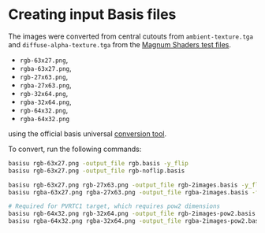 Creating input Basis files
==========================

The images were converted from central cutouts from `ambient-texture.tga` and `diffuse-alpha-texture.tga`
from the [Magnum Shaders test files](https://github.com/mosra/magnum/tree/master/src/Magnum/Shaders/Test/TestFiles).

- `rgb-63x27.png`,
- `rgba-63x27.png`,
- `rgb-27x63.png`,
- `rgba-27x63.png`,
- `rgb-32x64.png`,
- `rgba-32x64.png`,
- `rgb-64x32.png`,
- `rgba-64x32.png`

using the official basis universal
[conversion tool](https://github.com/BinomialLLC/basis_universal/#command-line-compression-tool).

To convert, run the following commands:

```sh
basisu rgb-63x27.png -output_file rgb.basis -y_flip
basisu rgb-63x27.png -output_file rgb-noflip.basis

basisu rgb-63x27.png rgb-27x63.png -output_file rgb-2images.basis -y_flip
basisu rgba-63x27.png rgba-27x63.png -output_file rgba-2images.basis -force_alpha -y_flip

# Required for PVRTC1 target, which requires pow2 dimensions
basisu rgb-64x32.png rgb-32x64.png -output_file rgb-2images-pow2.basis -y_flip
basisu rgba-64x32.png rgba-32x64.png -output_file rgba-2images-pow2.basis -force_alpha -y_flip
```
